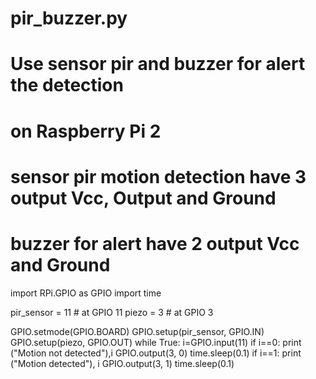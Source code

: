 # pir_buzzer.py
# Use sensor pir and buzzer for alert the detection
# on Raspberry Pi 2
# sensor pir motion detection have 3 output Vcc, Output and Ground
# buzzer for alert have 2 output Vcc and Ground

import RPi.GPIO as GPIO
import time

pir_sensor = 11                   # at GPIO 11
piezo = 3                         # at GPIO 3

GPIO.setmode(GPIO.BOARD)
GPIO.setup(pir_sensor, GPIO.IN)
GPIO.setup(piezo, GPIO.OUT)
while True:
        i=GPIO.input(11)
        if i==0:
            print ("Motion not detected"),i
            GPIO.output(3, 0)
            time.sleep(0.1)
        if i==1:
            print ("Motion detected"), i
            GPIO.output(3, 1)
            time.sleep(0.1)
